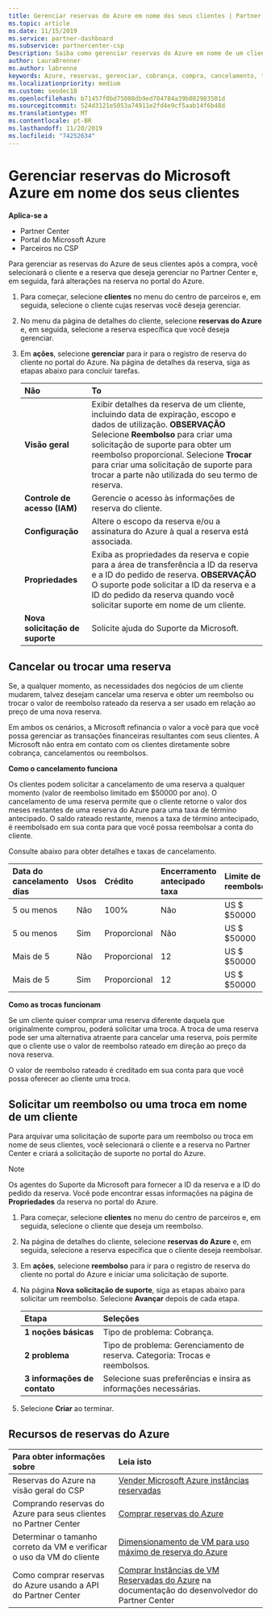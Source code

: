 ```yaml
---
title: Gerenciar reservas do Azure em nome dos seus clientes | Partner Center
ms.topic: article
ms.date: 11/15/2019
ms.service: partner-dashboard
ms.subservice: partnercenter-csp
Description: Saiba como gerenciar reservas do Azure em nome de um cliente, incluindo como cancelar uma reserva, trocar uma reserva ou solicitar um reembolso.
author: LauraBrenner
ms.author: labrenne
keywords: Azure, reservas, gerenciar, cobrança, compra, cancelamento, troca, taxa de encerramento antecipado
ms.localizationpriority: medium
ms.custom: seodec18
ms.openlocfilehash: b71457f0bd75008db9ed704784a39b082983501d
ms.sourcegitcommit: 524d3121e5053a74911e2fd4e9cf5aab14f6b48d
ms.translationtype: MT
ms.contentlocale: pt-BR
ms.lasthandoff: 11/20/2019
ms.locfileid: "74252634"
---
```

# <a name="manage-microsoft-azure-reservations-on-behalf-of-your-customers"></a>Gerenciar reservas do Microsoft Azure em nome dos seus clientes       

**Aplica-se a**

-  Partner Center
-  Portal do Microsoft Azure 
-  Parceiros no CSP

Para gerenciar as reservas do Azure de seus clientes após a compra, você selecionará o cliente e a reserva que deseja gerenciar no Partner Center e, em seguida, fará alterações na reserva no portal do Azure. 

1. Para começar, selecione **clientes** no menu do centro de parceiros e, em seguida, selecione o cliente cujas reservas você deseja gerenciar. 

2. No menu da página de detalhes do cliente, selecione **reservas do Azure** e, em seguida, selecione a reserva específica que você deseja gerenciar.  

3. Em **ações**, selecione **gerenciar** para ir para o registro de reserva do cliente no portal do Azure. Na página de detalhes da reserva, siga as etapas abaixo para concluir tarefas.  

    | **Não**   | **To**    |
    |:-----------------------------|:-----------------|
    | **Visão geral**   | Exibir detalhes da reserva de um cliente, incluindo data de expiração, escopo e dados de utilização. **OBSERVAÇÃO** Selecione **Reembolso** para criar uma solicitação de suporte para obter um reembolso proporcional. Selecione **Trocar** para criar uma solicitação de suporte para trocar a parte não utilizada do seu termo de reserva.  
    | **Controle de acesso (IAM)**   | Gerencie o acesso às informações de reserva do cliente.|
    | **Configuração**   | Altere o escopo da reserva e/ou a assinatura do Azure à qual a reserva está associada.    |
    | **Propriedades**   | Exiba as propriedades da reserva e copie para a área de transferência a ID da reserva e a ID do pedido de reserva. **OBSERVAÇÃO** O suporte pode solicitar a ID da reserva e a ID do pedido da reserva quando você solicitar suporte em nome de um cliente.    |
    | **Nova solicitação de suporte**    | Solicite ajuda do Suporte da Microsoft.   |
 
## <a name="cancel-or-exchange-a-reservation"></a>Cancelar ou trocar uma reserva 

Se, a qualquer momento, as necessidades dos negócios de um cliente mudarem, talvez desejam cancelar uma reserva e obter um reembolso ou trocar o valor de reembolso rateado da reserva a ser usado em relação ao preço de uma nova reserva.

Em ambos os cenários, a Microsoft refinancia o valor a você para que você possa gerenciar as transações financeiras resultantes com seus clientes. A Microsoft não entra em contato com os clientes diretamente sobre cobrança, cancelamentos ou reembolsos.   
 

**Como o cancelamento funciona**

Os clientes podem solicitar a cancelamento de uma reserva a qualquer momento (valor de reembolso limitado em $50000 por ano). O cancelamento de uma reserva permite que o cliente retorne o valor dos meses restantes de uma reserva do Azure para uma taxa de término antecipado. O saldo rateado restante, menos a taxa de término antecipado, é reembolsado em sua conta para que você possa reembolsar a conta do cliente. 

Consulte abaixo para obter detalhes e taxas de cancelamento.


|**Data do cancelamento**<br> dias   |**Usos**    |**Crédito**  |**Encerramento antecipado**<br> taxa    |**Limite de reembolso** | 
|:----------------------------------|:------------|:-----------|:--------------------------------|:--------------|
|5 ou menos                         | Não          | 100%       | Não                              | US $ $50000   |
|5 ou menos                         | Sim         | Proporcional  | Não                              | US $ $50000   |
|Mais de 5                        | Não          | Proporcional  | 12                             | US $ $50000   |
|Mais de 5                        | Sim         | Proporcional  | 12                             | US $ $50000   |


**Como as trocas funcionam** 

Se um cliente quiser comprar uma reserva diferente daquela que originalmente comprou, poderá solicitar uma troca. A troca de uma reserva pode ser uma alternativa atraente para cancelar uma reserva, pois permite que o cliente use o valor de reembolso rateado em direção ao preço da nova reserva. 

O valor de reembolso rateado é creditado em sua conta para que você possa oferecer ao cliente uma troca.


## <a name="request-a-refund-or-exchange-on-behalf-of-a-customer"></a>Solicitar um reembolso ou uma troca em nome de um cliente 

Para arquivar uma solicitação de suporte para um reembolso ou troca em nome de seus clientes, você selecionará o cliente e a reserva no Partner Center e criará a solicitação de suporte no portal do Azure. 

>[!NOTE]
>Os agentes do Suporte da Microsoft para fornecer a ID da reserva e a ID do pedido da reserva. Você pode encontrar essas informações na página de **Propriedades** da reserva no portal do Azure. 

1. Para começar, selecione **clientes** no menu do centro de parceiros e, em seguida, selecione o cliente que deseja um reembolso. 

2. Na página de detalhes do cliente, selecione **reservas do Azure** e, em seguida, selecione a reserva específica que o cliente deseja reembolsar.  

3. Em **ações**, selecione **reembolso** para ir para o registro de reserva do cliente no portal do Azure e iniciar uma solicitação de suporte.  

4. Na página **Nova solicitação de suporte**, siga as etapas abaixo para solicitar um reembolso. Selecione **Avançar** depois de cada etapa. 

    |**Etapa**                    |**Seleções**    |
    |:---------------------------|:-----------------|
    |**1 noções básicas**                |Tipo de problema: Cobrança.  |
    |**2 problema**               |Tipo de problema: Gerenciamento de reserva. Categoria: Trocas e reembolsos. |
    |**3 informações de contato**   |Selecione suas preferências e insira as informações necessárias. 

5.  Selecione **Criar** ao terminar.

## <a name="azure-reservations-resources"></a>Recursos de reservas do Azure
|**Para obter informações sobre**   |**Leia isto**    |
|:-----------------------------|:-----------------|
|Reservas do Azure na visão geral do CSP  | [Vender Microsoft Azure instâncias reservadas](azure-reservations.md) |
|Comprando reservas do Azure para seus clientes no Partner Center   |[Comprar reservas do Azure](azure-reservations-buying.md) |
|Determinar o tamanho correto da VM e verificar o uso da VM do cliente   |[Dimensionamento de VM para uso máximo de reserva do Azure](azure-usage.md)   |
|Como comprar reservas do Azure usando a API do Partner Center | [Comprar Instâncias de VM Reservadas do Azure](https://docs.microsoft.com/partner-center/develop/purchase-azure-reservations) na documentação do desenvolvedor do Partner Center

